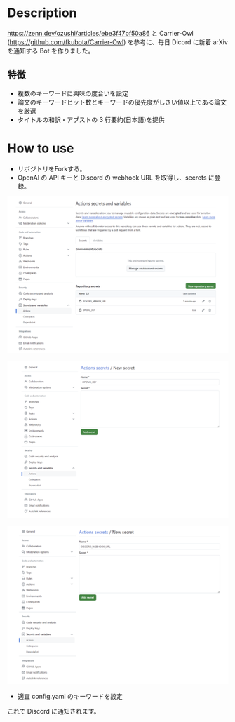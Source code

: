# Description

https://zenn.dev/ozushi/articles/ebe3f47bf50a86 と Carrier-Owl (https://github.com/fkubota/Carrier-Owl) を参考に、毎日 Dicord に新着 arXiv を通知する Bot を作りました。

## 特徴

- 複数のキーワードに興味の度合いを設定
- 論文のキーワードヒット数とキーワードの優先度がしきい値以上である論文を厳選
- タイトルの和訳・アブストの 3 行要約(日本語)を提供

# How to use

- リポジトリをForkする。
- OpenAI の API キーと Discord の webhook URL を取得し、secrets に登録。

![alt text](image-2.png)

![alt text](image-1.png)

![alt text](image.png)


- 適宜 config.yaml のキーワードを設定


これで Discord に通知されます。
